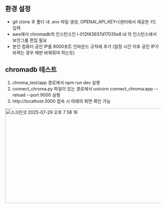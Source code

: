## 환경 설정
- git clone 후 폴더 내 .env 파일 생성, OPENAI_API_KEY=[센터에서 제공한 키] 입력
- aws에서 chromadb의 인스턴스인 i-012f43937d17035e8 id 의 인스턴스에서 보안그룹 편집 필요
- 본인 컴퓨터 공인 IP를 8000포트 인바운드 규칙에 추가 (일정 시간 이후 공인 IP가 바뀌는 경우 매번 바꿔줘야 하는듯)


## chromadb 테스트
1. chroma_test/app 경로에서 npm run dev 실행
2. connect_chroma.py 파일이 있는 경로에서 uvicorn connect_chroma:app --reload --port 9000 실행
3. http://localhost:3000 접속 시 아래의 화면 확인 가능
<img width="716" height="307" alt="스크린샷 2025-07-29 오후 7 58 16" src="https://github.com/user-attachments/assets/eef89717-b990-46e9-b08e-60b93cd23a09" />
   
